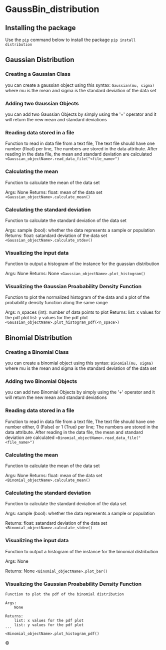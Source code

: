 # GaussBin_distribution

## Installing the package
Use the `pip` command below to install the package
    ```pip install distribution```

## Gaussian Distribution
### Creating a Gaussian Class
you can create a gaussian object using this syntax:
    `Gaussian(mu, sigma)`
where mu is the mean and sigma is the standard deviation of the data set

### Adding two Gaussian Objects
you can add two Gaussian Objects by simply using the '+' operator and it will return the new mean and standard deviations

### Reading data stored in a file
Function to read in data file from a text file, The text file should have one number (float) per line, The numbers are stored in the data attribute. After reading in the data file, the mean and standard deviation are calculated
    ```
    <Gaussian_objectName>.read_data_file("<file_name>")
    ```

### Calculating the mean
Function to calculate the mean of the data set

Args:
    None
Returns:
    float: mean of the data set
    ```
    <Gaussian_objectName>.calculate_mean()
    ```

### Calculating the standard deviation
Function to calculate the standard deviation of the data set

Args:
    sample (bool): whether the data represents a sample or population
Returns:
    float: satandard deviation of the data set
    ```
    <Gaussian_objectName>.calculate_stdev()
    ```

### Visualizing the input data
Function to output a histogram of the instance for the guassian distribution

Args:
    None
Returns:
    None
    ```
    <Gaussian_objectName>.plot_histogram()
    ```

### Visualizing the Gaussian Proabability Density Function
Function to plot the normalized histogram of the data and a plot of the probability density function along the same range

Args:
    n_spaces (int): number of data points to plot
Returns:
    list: x values for the pdf plot
    list: y values for the pdf plot
    ```
    <Gaussian_objectName>.plot_histogram_pdf(<n_space>)
    ```

## Binomial Distribution
### Creating a Binomial Class
you can create a binomial object using this syntax:
    `Binomial(mu, sigma)`
where mu is the mean and sigma is the standard deviation of the data set

### Adding two Binomial Objects
you can add two Binomial Objects by simply using the '+' operator and it will return the new mean and standard deviations

### Reading data stored in a file
Function to read in data file from a text file, The text file should have one number either, 0 (False) or 1 (True) per line; The numbers are stored in the data attribute. After reading in the data file, the mean and standard deviation are calculated
    ```
    <Binomial_objectName>.read_data_file("<file_name>")
    ```

### Calculating the mean
Function to calculate the mean of the data set

Args:
    None
Returns:
    float: mean of the data set
    ```
    <Binomial_objectName>.calculate_mean()
    ```

### Calculating the standard deviation
Function to calculate the standard deviation of the data set

Args:
    sample (bool): whether the data represents a sample or population

Returns:
    float: satandard deviation of the data set
    ```
    <Binomial_objectName>.calculate_stdev()
    ```
    
### Visualizing the input data
Function to output a histogram of the instance for the binomial distribution

Args:
    None

Returns:
    None
    ```
    <Binomial_objectName>.plot_bar()
    ```

### Visualizing the Gaussian Proabability Density Function
    Function to plot the pdf of the binomial distribution
    
    Args:
        None
    
    Returns:
        list: x values for the pdf plot
        list: y values for the pdf plot 
    ```
    <Binomial_objectName>.plot_histogram_pdf()

&copy;